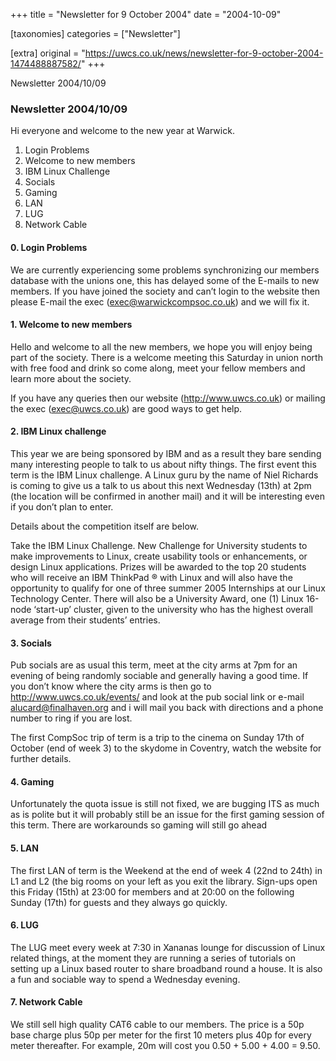 +++
title = "Newsletter for 9 October 2004"
date = "2004-10-09"

[taxonomies]
categories = ["Newsletter"]

[extra]
original = "https://uwcs.co.uk/news/newsletter-for-9-october-2004-1474488887582/"
+++

Newsletter 2004/10/09

### Newsletter 2004/10/09

Hi everyone and welcome to the new year at Warwick.

1.  Login Problems
2.  Welcome to new members
3.  IBM Linux Challenge
4.  Socials
5.  Gaming
6.  LAN
7.  LUG
8.  Network Cable

#### 0\. Login Problems

We are currently experiencing some problems synchronizing our members database with the unions one, this has delayed some of the E-mails to new members. If you have joined the society and can’t login to the website then please E-mail the exec (exec@warwickcompsoc.co.uk) and we will fix it.

#### 1\. Welcome to new members

Hello and welcome to all the new members, we hope you will enjoy being part of the society. There is a welcome meeting this Saturday in union north with free food and drink so come along, meet your fellow members and learn more about the society.

If you have any queries then our website (http://www.uwcs.co.uk) or mailing the exec (exec@uwcs.co.uk) are good ways to get help.

#### 2\. IBM Linux challenge

This year we are being sponsored by IBM and as a result they bare sending many interesting people to talk to us about nifty things. The first event this term is the IBM Linux challenge. A Linux guru by the name of Niel Richards is coming to give us a talk to us about this next Wednesday (13th) at 2pm (the location will be confirmed in another mail) and it will be interesting even if you don’t plan to enter.

Details about the competition itself are below.

Take the IBM Linux Challenge. New Challenge for University students to make improvements to Linux, create usability tools or enhancements, or design Linux applications. Prizes will be awarded to the top 20 students who will receive an IBM ThinkPad ® with Linux and will also have the opportunity to qualify for one of three summer 2005 Internships at our Linux Technology Center. There will also be a University Award, one (1) Linux 16-node ‘start-up’ cluster, given to the university who has the highest overall average from their students’ entries.

#### 3\. Socials

Pub socials are as usual this term, meet at the city arms at 7pm for an evening of being randomly sociable and generally having a good time. If you don’t know where the city arms is then go to http://www.uwcs.co.uk/events/ and look at the pub social link or e-mail alucard@finalhaven.org and i will mail you back with directions and a phone number to ring if you are lost.

The first CompSoc trip of term is a trip to the cinema on Sunday 17th of October (end of week 3) to the skydome in Coventry, watch the website for further details.

#### 4\. Gaming

Unfortunately the quota issue is still not fixed, we are bugging ITS as much as is polite but it will probably still be an issue for the first gaming session of this term. There are workarounds so gaming will still go ahead

#### 5\. LAN

The first LAN of term is the Weekend at the end of week 4 (22nd to 24th) in L1 and L2 (the big rooms on your left as you exit the library. Sign-ups open this Friday (15th) at 23:00 for members and at 20:00 on the following Sunday (17th) for guests and they always go quickly.

#### 6\. LUG

The LUG meet every week at 7:30 in Xananas lounge for discussion of Linux related things, at the moment they are running a series of tutorials on setting up a Linux based router to share broadband round a house. It is also a fun and sociable way to spend a Wednesday evening.

#### 7\. Network Cable

We still sell high quality CAT6 cable to our members. The price is a 50p base charge plus 50p per meter for the first 10 meters plus 40p for every meter thereafter. For example, 20m will cost you 0.50 + 5.00 + 4.00 = 9.50.
